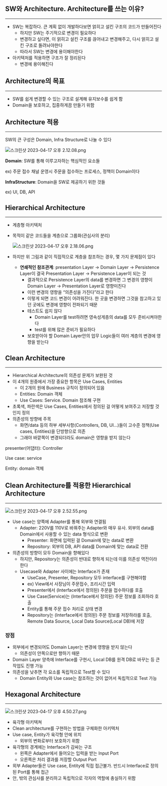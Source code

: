 ## SW와 Architecture. Architecture를 쓰는 이유?

---

- SW는 복잡하다. 큰 계획 없이 개발하다보면 얽히고 설킨 구조의 코드가 만들어진다
    - 하지만 SW는 주기적으로 변경이 필요하다
    - 변경하고 싶다면, 이 얽히고 설킨 구조를 끊어내고 변경해주고, 다시 얽히고 설킨 구조로 돌려놔야한다
    - 따라서 SW는 변경에 용이해야한다
- 아키텍처를 적용하면 구조가 잘 정리된다
    - 변경에 용이해진다

## Architecture의 목표

---

- SW를 쉽게 변경할 수 있는 구조로 설계해 유지보수를 쉽게 함
- Domain을 보호하고, 집중하게끔 만들기 위함

## Architecture 적용

---

SW의 큰 구성은 Domain, Infra Structure로 나눌 수 있다

![스크린샷 2023-04-17 오후 2.12.08.png](https://s3-us-west-2.amazonaws.com/secure.notion-static.com/5a178078-c54e-49cc-8863-adac88741346/%E1%84%89%E1%85%B3%E1%84%8F%E1%85%B3%E1%84%85%E1%85%B5%E1%86%AB%E1%84%89%E1%85%A3%E1%86%BA_2023-04-17_%E1%84%8B%E1%85%A9%E1%84%92%E1%85%AE_2.12.08.png)

**Domain**: SW를 통해 이루고자하는 핵심적인 요소들 

ex) 주문 접수 채널 운영시 주문을 접수하는 프로세스, 정책이 Domain이다

**InfraStructure**: Domain을 SW로 제공하기 위한 것들 

ex) UI, DB, API

## Hierarchical Architecture

---

- 계층형 아키텍처
- 목적이 같은 코드들을 계층으로 그룹화(관심사의 분리)
    
    ![스크린샷 2023-04-17 오후 2.18.06.png](https://s3-us-west-2.amazonaws.com/secure.notion-static.com/834bb521-1712-47c3-9635-5c5eef7cf712/%E1%84%89%E1%85%B3%E1%84%8F%E1%85%B3%E1%84%85%E1%85%B5%E1%86%AB%E1%84%89%E1%85%A3%E1%86%BA_2023-04-17_%E1%84%8B%E1%85%A9%E1%84%92%E1%85%AE_2.18.06.png)
    
- 하지만 위 그림과 같이 직접적으로 계층을 참조하는 경우, 몇 가지 문제점이 있다
    - **연쇄적인 참조관계**: presentation Layer → Domain Layer → Persistence Layer이 결국 Presentation Layer → Persistence Layer이 되는 것
        - 결과적으로 Persistence Layer의 data를 변경하면 그 변경의 영향이 Domain Layer → Presentation Layer로 영향미친다
        - 이런 변경의 영향을 “의존성을 가진다”라고 한다
        - 이렇게 되면 코드 변경이 어려워진다. 한 곳을 변경하면 그것을 참고하고 있던 곳에도 변경에 영향이 전파되기 때문
        - 테스트도 쉽지 않다
            - Domain Layer를 test하려면 영속성게층의 data를 모두 준비시켜야한다
            - test를 위해 많은 준비가 필요하다
        - 보호받아야 할 Domain Layer안의 업무 Logic들이 여러 계층의 변경에 영향을 받는다

## Clean Architecture

---

- Hierarchical Architecture의 의존성 문제가 보완된 것
- 이 4개의 원중에서 가장 중요한 항목은 Use Cases, Entities
    - 이 2개의 원에 Business 규칙이 정의되어 있음
    - Entities: Domain 객체
    - Use Cases: Service. Domain 참조해 구현
- 초록색, 파란색은 Use Cases, Entities에서 정의된 걸 어떻게 보여주고 저장할 것인지 정의
- 의존성의 방향에 주목
    - 화면/data 등의 하부 세부사항(Controllers, DB, UI…)들이 고수준 정책(Use cases, Entities)을 단방향으로 의존
    - 그래야 바깥쪽이 변경되더라도 domain은 영향을 받지 않는다

presenter(어댑터): Controller

Use case: service

Entity: domain 객체

## Clean Architecture를 적용한 Hierarchical Architecture

---

![스크린샷 2023-04-17 오후 2.52.55.png](https://s3-us-west-2.amazonaws.com/secure.notion-static.com/e50f53b3-dc34-40cb-86c0-b8f25ba8cb34/%E1%84%89%E1%85%B3%E1%84%8F%E1%85%B3%E1%84%85%E1%85%B5%E1%86%AB%E1%84%89%E1%85%A3%E1%86%BA_2023-04-17_%E1%84%8B%E1%85%A9%E1%84%92%E1%85%AE_2.52.55.png)

- Use case는 양쪽에 Adapter를 통해 외부와 연결됨
    - Adapter: 220V를 110V로 바꿔주는 Adapter와 매우 유사. 외부의 data를 Domain에서 사용할 수 있는 data 형식으로 변환
        - Presenter: 화면에 입력된 걸 Domain에 맞는 data로 변환
        - Repository: 외부의 DB, API data를 Domain에 맞는 data로 전환
- 의존성의 방향이 모두 Domain을 향해있다
    - 하지만, Repository는 의존성이 반대로 향하게 되는데 이를 의존성 역전이라 한다
    - Usecase와 Adapter 사이에는 Interface가 존재
        - UseCase, Presenter, Repository 모두 interface를 구현해야함
        - ex) View에서 사장님이 주문접수, 조리시간 입력
        - Presenter에서 (Interface에서 정의된) 주문을 접수하다를 호출
        - Use Case(Service)는 (Interface에서 정의된) 주문 정보를 조회하라 호출
        - Entity를 통해 주문 접수 처리로 상태 변경
        - Repository는 (Interface에서 정의된) 주문 정보를 저장하라를 호출, Remote Data Source, Local Data Source(Local DB)에 저장
        

### 장점

- 외부에서 변경되어도 Domain Layer는 변경에 영향을 받지 않는다
    - 의존성이 안쪽으로만 향하기 때문
- Domain Layer 양측에 Interface를 구현시, Local DB를 원격 DB로 바꾸는 등 큰 작업도 진행 가능
- 의존성을 낮추면 각 요소를 독립적으로 Test할 수 있다
    - Domain Entity와 Use case는 참조하는 것이 없어서 독립적으로 Test 가능

## Hexagonal Architecture

---

![스크린샷 2023-04-17 오후 4.50.27.png](https://s3-us-west-2.amazonaws.com/secure.notion-static.com/37280856-845a-4d74-851d-e3972b7cb2f5/%E1%84%89%E1%85%B3%E1%84%8F%E1%85%B3%E1%84%85%E1%85%B5%E1%86%AB%E1%84%89%E1%85%A3%E1%86%BA_2023-04-17_%E1%84%8B%E1%85%A9%E1%84%92%E1%85%AE_4.50.27.png)

- 육각형 아키텍쳐
- Clean architecture를 구현하는 방법을 구체화한 아키텍처
- Use case, Entity가 육각형 안에 위치
    - 외부의 변화로부터 보호하기 위함
- 육각형의 경계에는 Interface가 감싸는 구조
    - 왼쪽은 Adapter에서 들어오는 입력을 받는 Input Port
    - 오른쪽은 처리 결과를 저장할 Output Port
- 외부 Adapter들은 Use case, Entity에 직접 접근불가. 반드시 Interface로 정의된 Port를 통해 접근
- 안, 밖의 관심사를 분리하고 독립적으로 각자의 역할에 충실하기 위함
